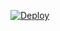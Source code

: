 [![Deploy](https://www.herokucdn.com/deploy/button.png)](https://dashboard.heroku.com/new?template=https://github.com/doufv/v2ray)
